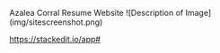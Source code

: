  Azalea Corral Resume Website
 ![Description of Image] (img/sitescreenshot.png)
 
 https://stackedit.io/app#